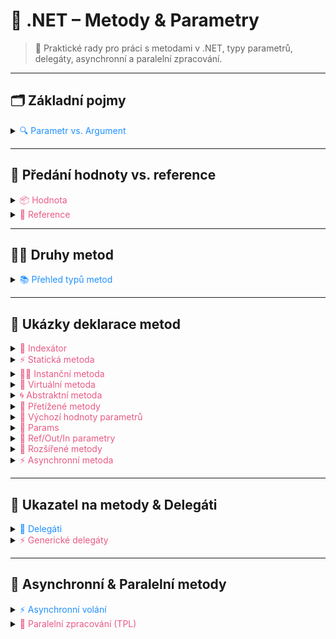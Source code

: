 # 🧮 .NET – Metody & Parametry

> 🚀 Praktické rady pro práci s metodami v .NET, typy parametrů, delegáty, asynchronní a paralelní zpracování.

---

## 🗂️ Základní pojmy

<details>
<summary><span style="color:#1E90FF;">🔍 Parametr vs. Argument</span></summary>

- **Parametr** – proměnná v definici metody.
- **Argument** – skutečná hodnota předaná při volání metody.

</details>

---

## 🔄 Předání hodnoty vs. reference

<details>
<summary><span style="color:#E95A84;">📦 Hodnota</span></summary>

- Vytvoří se kopie dat, změny v metodě neovlivní původní data.
- Efektivní pro malé typy (`int`, `float`, `bool`).

</details>

<details>
<summary><span style="color:#E95A84;">🔗 Reference</span></summary>

- Předává se odkaz na původní data (`ref`, `out`, `in`).
- Metoda může manipulovat s původními daty (kromě `in` – pouze pro čtení).
- Efektivní pro velké struktury/třídy.

</details>

---

## 🧑‍💻 Druhy metod

<details>
<summary><span style="color:#1E90FF;">📚 Přehled typů metod</span></summary>

| Typ metody           | Klíčové slovo | Popis                                      |
|----------------------|---------------|---------------------------------------------|
| Indexátor            | `this[]`      | Umožňuje objektům být indexovány jako pole. |
| Statická             | `static`      | Volání bez instance třídy.                  |
| Instanční            | —             | Vyžaduje instanci třídy.                    |
| Virtuální            | `virtual`     | Lze přepsat v potomcích.                    |
| Abstraktní           | `abstract`    | Bez implementace, nutná v potomcích.        |
| Přetížená            | —             | Stejný název, různé parametry.              |
| Výchozí hodnoty      | `=`           | Parametry s defaultní hodnotou.             |
| Params               | `params`      | Libovolný počet parametrů.                  |
| Ref/Out/In           | `ref/out/in`  | Předání odkazem, různé chování.             |
| Rozšířené            | `this`        | Přidání metod existujícím typům.            |
| Asynchronní          | `async`       | Asynchronní operace.                        |

</details>

---

## 🧩 Ukázky deklarace metod

<details>
<summary><span style="color:#E95A84;">📑 Indexátor</span></summary>

```csharp
public interface IOAuth2Configuration
{
    IClientConfiguration this[string clientTypeName] { get; }
}
```
</details>

<details>
<summary><span style="color:#E95A84;">⚡ Statická metoda</span></summary>

```csharp
public static void MyStaticMethod() { /* kód */ }
```
</details>

<details>
<summary><span style="color:#E95A84;">🧑‍💻 Instanční metoda</span></summary>

```csharp
public void MyInstanceMethod() { /* kód */ }
```
</details>

<details>
<summary><span style="color:#E95A84;">🔄 Virtuální metoda</span></summary>

```csharp
public virtual void MyVirtualMethod() { /* kód */ }
```
</details>

<details>
<summary><span style="color:#E95A84;">🌀 Abstraktní metoda</span></summary>

```csharp
public abstract void MyAbstractMethod();
```
</details>

<details>
<summary><span style="color:#E95A84;">🔁 Přetížené metody</span></summary>

```csharp
public void MyMethod(int param1) { }
public void MyMethod(int param1, int param2) { }
```
</details>

<details>
<summary><span style="color:#E95A84;">📝 Výchozí hodnoty parametrů</span></summary>

```csharp
public void MyMethod(int param1, int param2 = 10) { }
```
</details>

<details>
<summary><span style="color:#E95A84;">🔢 Params</span></summary>

```csharp
public void MyMethod(params int[] numbers) { }
```
</details>

<details>
<summary><span style="color:#E95A84;">🔗 Ref/Out/In parametry</span></summary>

```csharp
public void AddTen(ref int number) { number += 10; }
public void GetValues(out int x, out int y) { x = 5; y = 10; }
public void PrintValue(in int number) { Console.WriteLine(number); }
```
</details>

<details>
<summary><span style="color:#E95A84;">🧩 Rozšířené metody</span></summary>

```csharp
public static class MyExtensionMethods
{
    public static void MyExtensionMethod(this MyType myType) { }
}
```
</details>

<details>
<summary><span style="color:#E95A84;">⚡ Asynchronní metoda</span></summary>

```csharp
public async Task MyAsyncMethod() { await Task.CompletedTask; }
public async Task<int> MyAsyncMethod() { return await Task.FromResult(42); }
```
</details>

---

## 🧭 Ukazatel na metody & Delegáti

<details>
<summary><span style="color:#1E90FF;">🔗 Delegáti</span></summary>

- Typově bezpečné odkazy na metody.
- Užitečné pro události, LINQ, asynchronní operace.

```csharp
public delegate void MyDelegate(string message);
MyDelegate del = MyMethod;
del("Hello, World!");
```
</details>

<details>
<summary><span style="color:#E95A84;">⚡ Generické delegáty</span></summary>

- **Func** – vrací hodnotu.
- **Action** – nevrací hodnotu.
- **Predicate** – vrací bool.

```csharp
Func<int, int, int> add = (x, y) => x + y;
Action<string> print = msg => Console.WriteLine(msg);
Predicate<int> isEven = x => x % 2 == 0;
```
</details>

---

## 🚀 Asynchronní & Paralelní metody

<details>
<summary><span style="color:#1E90FF;">⚡ Asynchronní volání</span></summary>

- Umožňuje neblokovat hlavní vlákno.
- Klíčová slova `async` a `await`.

```csharp
public async Task MethodA() { await MethodB(); }
public async Task MethodB() { await Task.Delay(1000); }
```
</details>

<details>
<summary><span style="color:#E95A84;">🧵 Paralelní zpracování (TPL)</span></summary>

- `Task`, `Task<T>`, `Parallel.For`, `Parallel.ForEach`, `Parallel.Invoke`.

```csharp
Parallel.For(0, 10, i => { /* kód */ });
Task<int> task = Task.Run(() => 42);
int result = task.Result;
```
</details>